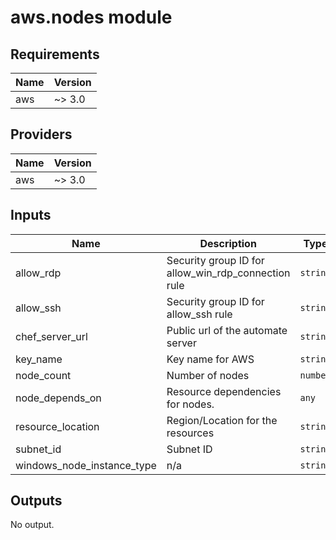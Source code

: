 # aws.nodes module

## Requirements

| Name | Version |
|------|---------|
| aws | ~> 3.0 |

## Providers

| Name | Version |
|------|---------|
| aws | ~> 3.0 |

## Inputs

| Name | Description | Type | Default | Required |
|------|-------------|------|---------|:--------:|
| allow\_rdp | Security group ID for allow\_win\_rdp\_connection rule | `string` | n/a | yes |
| allow\_ssh | Security group ID for allow\_ssh rule | `string` | n/a | yes |
| chef\_server\_url | Public url of the automate server | `string` | n/a | yes |
| key\_name | Key name for AWS | `string` | n/a | yes |
| node\_count | Number of nodes | `number` | n/a | yes |
| node\_depends\_on | Resource dependencies for nodes. | `any` | `[]` | no |
| resource\_location | Region/Location for the resources | `string` | `"ap-south-1"` | no |
| subnet\_id | Subnet ID | `string` | n/a | yes |
| windows\_node\_instance\_type | n/a | `string` | `"t2.micro"` | no |

## Outputs

No output.

